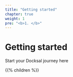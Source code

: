 ```yaml
---
title: "Getting started"
chapter: true
weight: 1
pre: "<b>1. </b>"
---
```


# Getting started

Start your Docksal journey here

{{% children %}}
